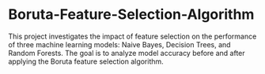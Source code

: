 # Boruta-Feature-Selection-Algorithm
This project investigates the impact of feature selection on the performance of three machine learning models: Naive Bayes, Decision Trees, and Random Forests. The goal is to analyze model accuracy before and after applying the Boruta feature selection algorithm.
